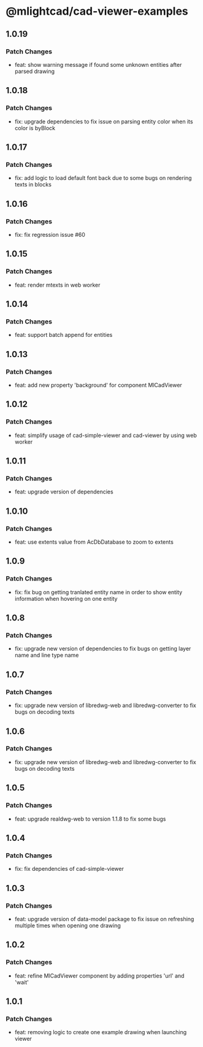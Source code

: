 # @mlightcad/cad-viewer-examples

## 1.0.19

### Patch Changes

- feat: show warning message if found some unknown entities after parsed drawing

## 1.0.18

### Patch Changes

- fix: upgrade dependencies to fix issue on parsing entity color when its color is byBlock

## 1.0.17

### Patch Changes

- fix: add logic to load default font back due to some bugs on rendering texts in blocks

## 1.0.16

### Patch Changes

- fix: fix regression issue #60

## 1.0.15

### Patch Changes

- feat: render mtexts in web worker

## 1.0.14

### Patch Changes

- feat: support batch append for entities

## 1.0.13

### Patch Changes

- feat: add new property 'background' for component MlCadViewer

## 1.0.12

### Patch Changes

- feat: simplify usage of cad-simple-viewer and cad-viewer by using web worker

## 1.0.11

### Patch Changes

- feat: upgrade version of dependencies

## 1.0.10

### Patch Changes

- feat: use extents value from AcDbDatabase to zoom to extents

## 1.0.9

### Patch Changes

- fix: fix bug on getting tranlated entity name in order to show entity information when hovering on one entity

## 1.0.8

### Patch Changes

- fix: upgrade new version of dependencies to fix bugs on getting layer name and line type name

## 1.0.7

### Patch Changes

- fix: upgrade new version of libredwg-web and libredwg-converter to fix bugs on decoding texts

## 1.0.6

### Patch Changes

- fix: upgrade new version of libredwg-web and libredwg-converter to fix bugs on decoding texts

## 1.0.5

### Patch Changes

- feat: upgrade realdwg-web to version 1.1.8 to fix some bugs

## 1.0.4

### Patch Changes

- fix: fix dependencies of cad-simple-viewer

## 1.0.3

### Patch Changes

- feat: upgrade version of data-model package to fix issue on refreshing multiple times when opening one drawing

## 1.0.2

### Patch Changes

- feat: refine MlCadViewer component by adding properties 'url' and 'wait'

## 1.0.1

### Patch Changes

- feat: removing logic to create one example drawing when launching viewer
